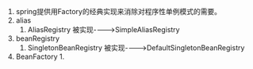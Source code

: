 1. spring提供用Factory的经典实现来消除对程序性单例模式的需要。       
1. alias
    1. AliasRegistry 被实现---->SimpleAliasRegistry
1. beanRegistry
    1. SingletonBeanRegistry 被实现---->DefaultSingletonBeanRegistry
1. BeanFactory
    1. 
